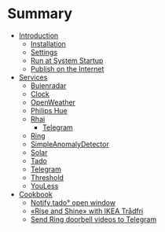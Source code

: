 # Summary

- [Introduction](introduction.md)
  - [Installation](introduction/installation.md)
  - [Settings](introduction/settings.md)
  - [Run at System Startup](introduction/run-at-system-startup.md)
  - [Publish on the Internet](introduction/publish-on-the-internet.md)
- [Services](services.md)
  - [Buienradar]()
  - [Clock]()
  - [OpenWeather]()
  - [Philips Hue]()
  - [Rhai](services/rhai.md)
    - [Telegram](services/rhai/telegram.md)
  - [Ring](services/ring.md)
  - [SimpleAnomalyDetector]()
  - [Solar](services/solar.md)
  - [Tado](services/tado.md)
  - [Telegram](services/telegram.md)
  - [Threshold]()
  - [YouLess]()
- [Cookbook](cookbook.md)
  - [Notify tado° open window](cookbook/notify_tado_open_window.md)
  - [«Rise and Shine» with IKEA Trådfri](cookbook/rise_and_shine.md)
  - [Send Ring doorbell videos to Telegram](cookbook/send_ring_doorbell_videos_to_telegram.md)
